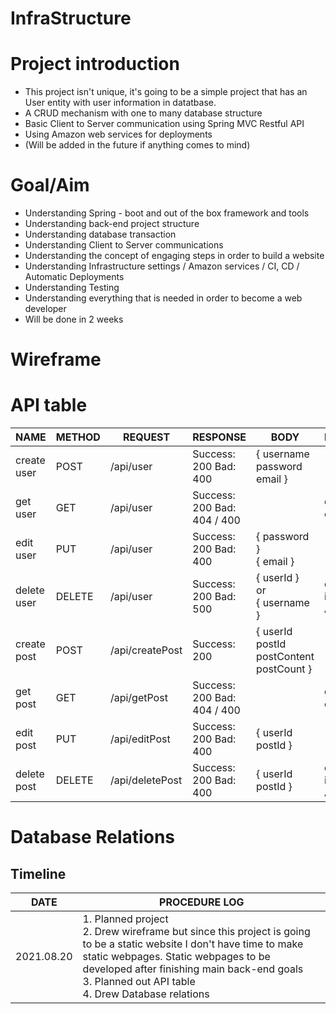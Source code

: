 # InfraStructure

# Project introduction
- This project isn't unique, it's going to be a simple project that has an User entity with user information in datatbase.
- A CRUD mechanism with one to many database structure
- Basic Client to Server communication using Spring MVC Restful API
- Using Amazon web services for deployments
- (Will be added in the future if anything comes to mind)

# Goal/Aim
- Understanding Spring - boot and out of the box framework and tools
- Understanding back-end project structure
- Understanding database transaction
- Understanding Client to Server communications
- Understanding the concept of engaging steps in order to build a website
- Understanding Infrastructure settings / Amazon services / CI, CD / Automatic Deployments
- Understanding Testing
- Understanding everything that is needed in order to become a web developer
- Will be done in 2 weeks


# Wireframe

# API table
| NAME      | METHOD   |   REQUEST | RESPONSE | BODY | DESCRIPTION   |
| ---------- | ---------- |---------- |---------- |---------- | ---------- |
| create user | POST | /api/user | Success: 200 Bad: 400 | { username </br> password </br> email } </br> | |
| get user | GET | /api/user | Success: 200 Bad: 404 / 400 | | dependant on existing users |
| edit user | PUT | /api/user | Success: 200 Bad: 400 | { password } </br> { email } </br> ||
| delete user | DELETE | /api/user | Success: 200 Bad: 500 | { userId } </br> or </br> { username } | dependant if its a User or Admin |
| create post| POST | /api/createPost | Success: 200 | { userId </br> postId </br> postContent </br> postCount }| |
| get post | GET | /api/getPost | Success: 200 Bad: 404 / 400  | | dependant on existing users |
| edit post | PUT | /api/editPost | Success: 200 Bad: 400 | { userId </br> postId } | |
| delete post | DELETE | /api/deletePost | Success: 200 Bad: 400 | { userId </br> postId } | dependant if its a User or Admin |


# Database Relations

## Timeline
| DATE      | PROCEDURE LOG                                                |
| ---------- | ------------------------------------------------------------ |
| 2021.08.20 | 1. Planned project </br> 2. Drew wireframe but since this project is going to be a static website I don't have time to make static webpages. Static webpages to be developed after finishing main back-end goals </br> 3. Planned out API table </br> 4. Drew Database relations |
